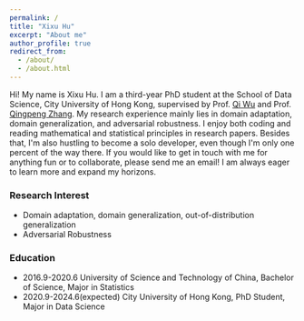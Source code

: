 ```yaml
---
permalink: /
title: "Xixu Hu"
excerpt: "About me"
author_profile: true
redirect_from: 
  - /about/
  - /about.html
---
```


Hi! My name is Xixu Hu. I am a third-year PhD student at the School of Data Science, City University of Hong Kong, supervised by Prof. [Qi Wu](http://www.cityu.edu.hk/stfprofile/qiwu55.htm) and Prof. [Qingpeng Zhang](http://www.cityu.edu.hk/stfprofile/zhang.htm). My research experience mainly lies in domain adaptation, domain generalization, and adversarial robustness. I enjoy both coding and reading mathematical and statistical principles in research papers. Besides that, I'm also hustling to become a solo developer, even though I'm only one percent of the way there. If you would like to get in touch with me for anything fun or to collaborate, please send me an email! I am always eager to learn more and expand my horizons.


### Research Interest
- Domain adaptation, domain generalization, out-of-distribution generalization
- Adversarial Robustness

### Education
- 2016.9-2020.6  University of Science and Technology of China, Bachelor of Science, Major in Statistics  
- 2020.9-2024.6(expected)  City University of Hong Kong, PhD Student, Major in Data Science  
